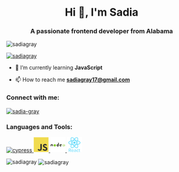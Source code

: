 <h1 align="center">Hi 👋, I'm Sadia</h1>
<h3 align="center">A passionate frontend developer from Alabama</h3>

<p align="left"> <img src="https://komarev.com/ghpvc/?username=sadiagray&label=Profile%20views&color=0e75b6&style=flat" alt="sadiagray" /> </p>

<p align="left"> <a href="https://github.com/ryo-ma/github-profile-trophy"><img src="https://github-profile-trophy.vercel.app/?username=sadiagray" alt="sadiagray" /></a> </p>

- 🌱 I’m currently learning **JavaScript**

- 📫 How to reach me **sadiagray17@gmail.com**

<h3 align="left">Connect with me:</h3>
<p align="left">
<a href="https://linkedin.com/in/sadia-gray" target="blank"><img align="center" src="https://raw.githubusercontent.com/rahuldkjain/github-profile-readme-generator/master/src/images/icons/Social/linked-in-alt.svg" alt="sadia-gray" height="30" width="40" /></a>
</p>

<h3 align="left">Languages and Tools:</h3>
<p align="left"> <a href="https://www.cypress.io" target="_blank" rel="noreferrer"> <img src="https://raw.githubusercontent.com/simple-icons/simple-icons/6e46ec1fc23b60c8fd0d2f2ff46db82e16dbd75f/icons/cypress.svg" alt="cypress" width="40" height="40"/> </a> <a href="https://developer.mozilla.org/en-US/docs/Web/JavaScript" target="_blank" rel="noreferrer"> <img src="https://raw.githubusercontent.com/devicons/devicon/master/icons/javascript/javascript-original.svg" alt="javascript" width="40" height="40"/> </a> <a href="https://nodejs.org" target="_blank" rel="noreferrer"> <img src="https://raw.githubusercontent.com/devicons/devicon/master/icons/nodejs/nodejs-original-wordmark.svg" alt="nodejs" width="40" height="40"/> </a> <a href="https://reactjs.org/" target="_blank" rel="noreferrer"> <img src="https://raw.githubusercontent.com/devicons/devicon/master/icons/react/react-original-wordmark.svg" alt="react" width="40" height="40"/> </a> </p>

<p><img align="left" src="https://github-readme-stats.vercel.app/api/top-langs?username=sadiagray&show_icons=true&locale=en&layout=compact" alt="sadiagray" /></p>

<p>&nbsp;<img align="center" src="https://github-readme-stats.vercel.app/api?username=sadiagray&show_icons=true&locale=en" alt="sadiagray" /></p>
